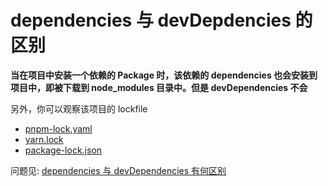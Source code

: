 # dependencies 与 devDepdencies 的区别

**当在项目中安装一个依赖的 Package 时，该依赖的 dependencies 也会安装到项目中，即被下载到 node_modules 目录中。但是 devDependencies 不会**

另外，你可以观察该项目的 lockfile

+ [pnpm-lock.yaml](./pnpm-lock.yaml)
+ [yarn.lock](./yarn.lock)
+ [package-lock.json](./package-lock.json)

问题见: [dependencies 与 devDependencies 有何区别](https://q.shanyue.tech/engineering/521.html)